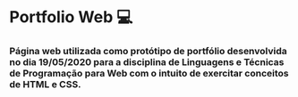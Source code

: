 # Portfolio Web &#128187;

### Página web utilizada como protótipo de portfólio desenvolvida no dia 19/05/2020 para a disciplina de **Linguagens e Técnicas de Programação para Web** com o intuito de exercitar conceitos de **HTML e CSS**.